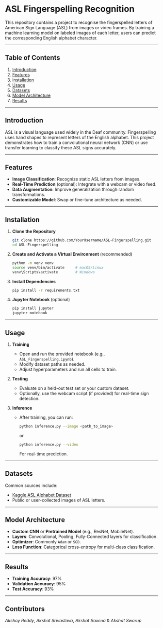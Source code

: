 # ASL Fingerspelling Recognition

This repository contains a project to recognise the fingerspelled letters of American Sign Language (ASL) from images or video frames. By training a machine learning model on labeled images of each letter, users can predict the corresponding English alphabet character.

---

## Table of Contents

1. [Introduction](#introduction)
2. [Features](#features)
3. [Installation](#installation)
4. [Usage](#usage)
5. [Datasets](#datasets)
6. [Model Architecture](#model-architecture)
7. [Results](#results)
---

## Introduction

ASL is a visual language used widely in the Deaf community. Fingerspelling uses hand shapes to represent letters of the English alphabet. This project demonstrates how to train a convolutional neural network (CNN) or use transfer learning to classify these ASL signs accurately.

---

## Features

- **Image Classification**: Recognize static ASL letters from images.
- **Real-Time Prediction** (optional): Integrate with a webcam or video feed.
- **Data Augmentation**: Improve generalization through random transformations.
- **Customizable Model**: Swap or fine-tune architecture as needed.

---

## Installation

1. **Clone the Repository**  
   ```bash
   git clone https://github.com/YourUsername/ASL-Fingerspelling.git
   cd ASL-Fingerspelling
   ```

2. **Create and Activate a Virtual Environment** (recommended)  
   ```bash
   python -m venv venv
   source venv/bin/activate     # macOS/Linux
   venv\Scripts\activate        # Windows
   ```

3. **Install Dependencies**  
   ```bash
   pip install -r requirements.txt
   ```

4. **Jupyter Notebook** (optional)  
   ```bash
   pip install jupyter
   jupyter notebook
   ```

---

## Usage

1. **Training**  
   - Open and run the provided notebook (e.g., `ASL_Fingerspelling.ipynb`).
   - Modify dataset paths as needed.
   - Adjust hyperparameters and run all cells to train.

2. **Testing**  
   - Evaluate on a held-out test set or your custom dataset.
   - Optionally, use the webcam script (if provided) for real-time sign detection.

3. **Inference**  
   - After training, you can run:
     ```bash
     python inference.py --image <path_to_image>
     ```
     or
     ```bash
     python inference.py --video
     ```
     For real-time prediction.

---

## Datasets

Common sources include:
- [Kaggle ASL Alphabet Dataset](https://www.kaggle.com/grassknoted/asl-alphabet)
- Public or user-collected images of ASL letters.

---

## Model Architecture

- **Custom CNN** or **Pretrained Model** (e.g., ResNet, MobileNet).
- **Layers**: Convolutional, Pooling, Fully-Connected layers for classification.
- **Optimizer**: Commonly `Adam` or `SGD`.
- **Loss Function**: Categorical cross-entropy for multi-class classification.

---

## Results

- **Training Accuracy**: 97%
- **Validation Accuracy**: 95%
- **Test Accuracy**: 93%
  
---

## Contributors 
*Akshay Reddy*, *Akshat Srivastava*, *Akshat Saxena* & *Akshat Swarup*
